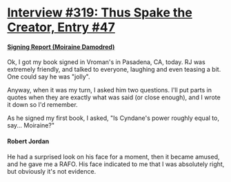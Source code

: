 # [Interview #319: Thus Spake the Creator, Entry #47](https://www.theoryland.com/intvmain.php?i=319#47)

#### [Signing Report (Moiraine Damodred)](http://www.oocities.org/area51/stargate/8513/creator-moir.htm)

Ok, I got my book signed in Vroman's in Pasadena, CA, today. RJ was extremely friendly, and talked to everyone, laughing and even teasing a bit. One could say he was "jolly".

Anyway, when it was my turn, I asked him two questions. I'll put parts in quotes when they are exactly what was said (or close enough), and I wrote it down so I'd remember.

As he signed my first book, I asked, "Is Cyndane's power roughly equal to, say... Moiraine?"

#### Robert Jordan

He had a surprised look on his face for a moment, then it became amused, and he gave me a RAFO. His face indicated to me that I was absolutely right, but obviously it's not evidence.

